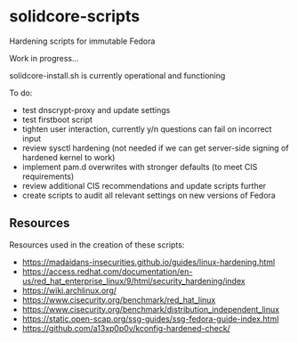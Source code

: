 # solidcore-scripts
Hardening scripts for immutable Fedora

Work in progress...

solidcore-install.sh is currently operational and functioning

To do:
- test dnscrypt-proxy and update settings
- test firstboot script
- tighten user interaction, currently y/n questions can fail on incorrect input
- review sysctl hardening (not needed if we can get server-side signing of hardened kernel to work)
- implement pam.d overwrites with stronger defaults (to meet CIS requirements)
- review additional CIS recommendations and update scripts further
- create scripts to audit all relevant settings on new versions of Fedora


## Resources
Resources used in the creation of these scripts:
- https://madaidans-insecurities.github.io/guides/linux-hardening.html
- https://access.redhat.com/documentation/en-us/red_hat_enterprise_linux/9/html/security_hardening/index
- https://wiki.archlinux.org/
- https://www.cisecurity.org/benchmark/red_hat_linux
- https://www.cisecurity.org/benchmark/distribution_independent_linux
- https://static.open-scap.org/ssg-guides/ssg-fedora-guide-index.html
- https://github.com/a13xp0p0v/kconfig-hardened-check/
